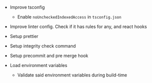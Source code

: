 - Improve tsconfig
  - Enable `noUncheckedIndexedAccess` in `tsconfig.json`

- Improve linter config. Check if it has rules for any, and react hooks

- Setup prettier

- Setup integrity check command

- Setup precommit and pre merge hook

- Load environment variables
  - Validate said environment variables during build-time
